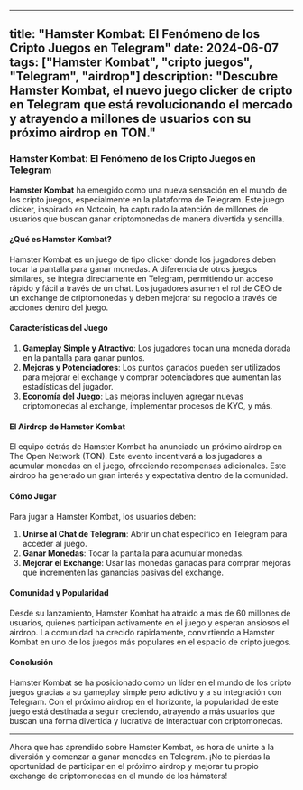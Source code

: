
---
title: "Hamster Kombat: El Fenómeno de los Cripto Juegos en Telegram"
date: 2024-06-07
tags: ["Hamster Kombat", "cripto juegos", "Telegram", "airdrop"]
description: "Descubre Hamster Kombat, el nuevo juego clicker de cripto en Telegram que está revolucionando el mercado y atrayendo a millones de usuarios con su próximo airdrop en TON."
---

### Hamster Kombat: El Fenómeno de los Cripto Juegos en Telegram

**Hamster Kombat** ha emergido como una nueva sensación en el mundo de los cripto juegos, especialmente en la plataforma de Telegram. Este juego clicker, inspirado en Notcoin, ha capturado la atención de millones de usuarios que buscan ganar criptomonedas de manera divertida y sencilla.

#### ¿Qué es Hamster Kombat?

Hamster Kombat es un juego de tipo clicker donde los jugadores deben tocar la pantalla para ganar monedas. A diferencia de otros juegos similares, se integra directamente en Telegram, permitiendo un acceso rápido y fácil a través de un chat. Los jugadores asumen el rol de CEO de un exchange de criptomonedas y deben mejorar su negocio a través de acciones dentro del juego.

#### Características del Juego

1. **Gameplay Simple y Atractivo**: Los jugadores tocan una moneda dorada en la pantalla para ganar puntos.
2. **Mejoras y Potenciadores**: Los puntos ganados pueden ser utilizados para mejorar el exchange y comprar potenciadores que aumentan las estadísticas del jugador.
3. **Economía del Juego**: Las mejoras incluyen agregar nuevas criptomonedas al exchange, implementar procesos de KYC, y más.

#### El Airdrop de Hamster Kombat

El equipo detrás de Hamster Kombat ha anunciado un próximo airdrop en The Open Network (TON). Este evento incentivará a los jugadores a acumular monedas en el juego, ofreciendo recompensas adicionales. Este airdrop ha generado un gran interés y expectativa dentro de la comunidad.

#### Cómo Jugar

Para jugar a Hamster Kombat, los usuarios deben:

1. **Unirse al Chat de Telegram**: Abrir un chat específico en Telegram para acceder al juego.
2. **Ganar Monedas**: Tocar la pantalla para acumular monedas.
3. **Mejorar el Exchange**: Usar las monedas ganadas para comprar mejoras que incrementen las ganancias pasivas del exchange.

#### Comunidad y Popularidad

Desde su lanzamiento, Hamster Kombat ha atraído a más de 60 millones de usuarios, quienes participan activamente en el juego y esperan ansiosos el airdrop. La comunidad ha crecido rápidamente, convirtiendo a Hamster Kombat en uno de los juegos más populares en el espacio de cripto juegos.

#### Conclusión

Hamster Kombat se ha posicionado como un líder en el mundo de los cripto juegos gracias a su gameplay simple pero adictivo y a su integración con Telegram. Con el próximo airdrop en el horizonte, la popularidad de este juego está destinada a seguir creciendo, atrayendo a más usuarios que buscan una forma divertida y lucrativa de interactuar con criptomonedas.

---

Ahora que has aprendido sobre Hamster Kombat, es hora de unirte a la diversión y comenzar a ganar monedas en Telegram. ¡No te pierdas la oportunidad de participar en el próximo airdrop y mejorar tu propio exchange de criptomonedas en el mundo de los hámsters!
